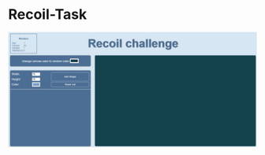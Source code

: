 # Recoil-Task
![recoil task app](https://github.com/yaronlev9/Recoil-Task/blob/main/recoil-task-app.png)
